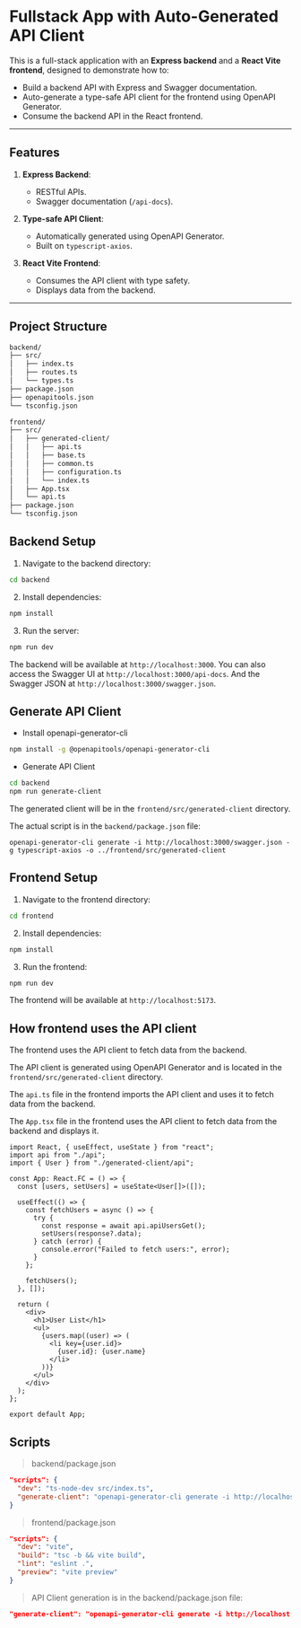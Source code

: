 # Fullstack App with Auto-Generated API Client

This is a full-stack application with an **Express backend** and a **React Vite frontend**, designed to demonstrate how to:

- Build a backend API with Express and Swagger documentation.
- Auto-generate a type-safe API client for the frontend using OpenAPI Generator.
- Consume the backend API in the React frontend.

---

## Features

1. **Express Backend**:

   - RESTful APIs.
   - Swagger documentation (`/api-docs`).

2. **Type-safe API Client**:

   - Automatically generated using OpenAPI Generator.
   - Built on `typescript-axios`.

3. **React Vite Frontend**:
   - Consumes the API client with type safety.
   - Displays data from the backend.

---

## Project Structure

```bash
backend/
├── src/
│   ├── index.ts
│   ├── routes.ts
│   └── types.ts
├── package.json
├── openapitools.json
└── tsconfig.json

frontend/
├── src/
│   ├── generated-client/
│   │   ├── api.ts
│   │   ├── base.ts
│   │   ├── common.ts
│   │   ├── configuration.ts
│   │   └── index.ts
│   ├── App.tsx
│   └── api.ts
├── package.json
└── tsconfig.json
```

## Backend Setup

1. Navigate to the backend directory:

```bash
cd backend
```

2. Install dependencies:

```bash
npm install
```

3. Run the server:

```bash
npm run dev
```

The backend will be available at `http://localhost:3000`.
You can also access the Swagger UI at `http://localhost:3000/api-docs`.
And the Swagger JSON at `http://localhost:3000/swagger.json`.

## Generate API Client

- Install openapi-generator-cli

```bash
npm install -g @openapitools/openapi-generator-cli
```

- Generate API Client

```bash
cd backend
npm run generate-client
```

The generated client will be in the `frontend/src/generated-client` directory.

The actual script is in the `backend/package.json` file:

`openapi-generator-cli generate -i http://localhost:3000/swagger.json -g typescript-axios -o ../frontend/src/generated-client`

## Frontend Setup

1. Navigate to the frontend directory:

```bash
cd frontend
```

2. Install dependencies:

```bash
npm install
```

3. Run the frontend:

```bash
npm run dev
```

The frontend will be available at `http://localhost:5173`.

## How frontend uses the API client

The frontend uses the API client to fetch data from the backend.

The API client is generated using OpenAPI Generator and is located in the `frontend/src/generated-client` directory.

The `api.ts` file in the frontend imports the API client and uses it to fetch data from the backend.

The `App.tsx` file in the frontend uses the API client to fetch data from the backend and displays it.

```tsx
import React, { useEffect, useState } from "react";
import api from "./api";
import { User } from "./generated-client/api";

const App: React.FC = () => {
  const [users, setUsers] = useState<User[]>([]);

  useEffect(() => {
    const fetchUsers = async () => {
      try {
        const response = await api.apiUsersGet();
        setUsers(response?.data);
      } catch (error) {
        console.error("Failed to fetch users:", error);
      }
    };

    fetchUsers();
  }, []);

  return (
    <div>
      <h1>User List</h1>
      <ul>
        {users.map((user) => (
          <li key={user.id}>
            {user.id}: {user.name}
          </li>
        ))}
      </ul>
    </div>
  );
};

export default App;
```

## Scripts

> backend/package.json

```json
"scripts": {
  "dev": "ts-node-dev src/index.ts",
  "generate-client": "openapi-generator-cli generate -i http://localhost:3000/swagger.json -g typescript-axios -o ../frontend/src/generated-client"
}
```

> frontend/package.json

```json
"scripts": {
  "dev": "vite",
  "build": "tsc -b && vite build",
  "lint": "eslint .",
  "preview": "vite preview"
}
```

> API Client generation is in the backend/package.json file:

```json
"generate-client": "openapi-generator-cli generate -i http://localhost:3000/swagger.json -g typescript-axios -o ../frontend/src/generated-client"
```
